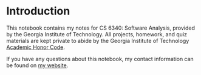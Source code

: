 # Introduction

This notebook contains my notes for CS 6340: Software Analysis, provided by the
Georgia Institute of Technology. All projects, homework, and quiz materials are
kept private to abide by the Georgia Institute of Technology
[Academic Honor Code](https://policylibrary.gatech.edu/student-affairs/academic-honor-code).

If you have any questions about this notebook, my contact information can be
found on [my website](https://one2bla.me).
